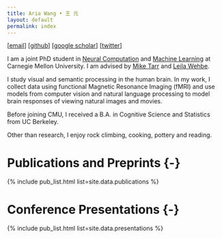 ```yaml
---
title: Aria Wang • 王 元
layout: default
permalink: index
---
```


[<a href="mailto:ariawang@cmu.edu">email</a>]
[<a href="https://www.github.com/ariaaay">github</a>]
[<a href="https://scholar.google.com/citations?user=MepHbYgAAAAJ&hl=en">google scholar</a>]
[<a href="https://twitter.com/ariairaw">twitter</a>]

I am a joint PhD student in [Neural Computation](http://compneuro.cmu.edu/) and [Machine Learning](https://www.ml.cmu.edu/) at Carnegie Mellon University. I am advised by
[Mike Tarr](https://www.cmu.edu/dietrich/psychology/people/core-training-faculty/tarr-michael.html) and
[Leila Wehbe](https://www.cs.cmu.edu/~lwehbe/).

I study visual and semantic processing in the human brain. In my work, I collect data using functional Magnetic Resonance Imaging (fMRI) and use models from computer vision and natural language processing to model brain responses of viewing natural images and movies. 

Before joining CMU, I received a B.A. in Cognitive Science and Statistics from UC Berkeley.

Other than research, I enjoy rock climbing, cooking, pottery and reading.

# Publications and Preprints {-}
{% include pub_list.html list=site.data.publications %}

# Conference Presentations {-}
{% include pub_list.html list=site.data.presentations %}

<!-- # Projects {-}
{% include detail_list.html list=site.data.projects %} -->
